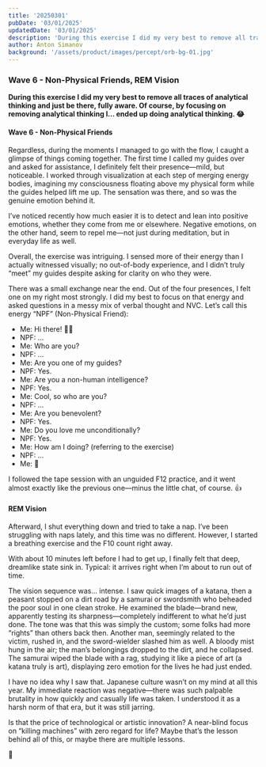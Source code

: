 ```yaml
---
title: '20250301'
pubDate: '03/01/2025'
updatedDate: '03/01/2025'
description: 'During this exercise I did my very best to remove all traces of analytical thinking and just be there, fully aware. Of course, by focusing on removing analytical thinking I… ended up doing analytical thinking. 😂'
author: Anton Simanov
background: '/assets/product/images/percept/orb-bg-01.jpg'
---
```


### Wave 6 - Non-Physical Friends, REM Vision

**During this exercise I did my very best to remove all traces of analytical thinking and just be there, fully aware. Of course, by focusing on removing analytical thinking I… ended up doing analytical thinking. 😂**

#### Wave 6 - Non-Physical Friends 

Regardless, during the moments I managed to go with the flow, I caught a glimpse of things coming together. The first time I called my guides over and asked for assistance, I definitely felt their presence—mild, but noticeable. I worked through visualization at each step of merging energy bodies, imagining my consciousness floating above my physical form while the guides helped lift me up. The sensation was there, and so was the genuine emotion behind it.

I’ve noticed recently how much easier it is to detect and lean into positive emotions, whether they come from me or elsewhere. Negative emotions, on the other hand, seem to repel me—not just during meditation, but in everyday life as well.

Overall, the exercise was intriguing. I sensed more of their energy than I actually witnessed visually; no out-of-body experience, and I didn’t truly “meet” my guides despite asking for clarity on who they were.

There was a small exchange near the end. Out of the four presences, I felt one on my right most strongly. I did my best to focus on that energy and asked questions in a messy mix of verbal thought and NVC. Let’s call this energy “NPF” (Non-Physical Friend):

- Me: Hi there! 👋😀
- NPF: ...
- Me: Who are you? 
- NPF: ...
- Me: Are you one of my guides?
- NPF: Yes.
- Me: Are you a non-human intelligence? 
- NPF: Yes.
- Me: Cool, so who are you?
- NPF: ...
- Me: Are you benevolent? 
- NPF: Yes.
- Me: Do you love me unconditionally? 
- NPF: Yes.
- Me: How am I doing? (referring to the exercise)
- NPF: ...
- Me: 🤣

I followed the tape session with an unguided F12 practice, and it went almost exactly like the previous one—minus the little chat, of course. 👍

#### REM Vision 

Afterward, I shut everything down and tried to take a nap. I’ve been struggling with naps lately, and this time was no different. However, I started a breathing exercise and the F10 count right away.

With about 10 minutes left before I had to get up, I finally felt that deep, dreamlike state sink in. Typical: it arrives right when I’m about to run out of time.

The vision sequence was... intense. I saw quick images of a katana, then a peasant stopped on a dirt road by a samurai or swordsmith who beheaded the poor soul in one clean stroke. He examined the blade—brand new, apparently testing its sharpness—completely indifferent to what he’d just done. The tone was that this was simply the custom; some folks had more “rights” than others back then. Another man, seemingly related to the victim, rushed in, and the sword-wielder slashed him as well. A bloody mist hung in the air; the man’s belongings dropped to the dirt, and he collapsed. The samurai wiped the blade with a rag, studying it like a piece of art (a katana truly is art), displaying zero emotion for the lives he had just ended.

I have no idea why I saw that. Japanese culture wasn’t on my mind at all this year. My immediate reaction was negative—there was such palpable brutality in how quickly and casually life was taken. I understood it as a harsh norm of that era, but it was still jarring.

Is that the price of technological or artistic innovation? A near-blind focus on “killing machines” with zero regard for life? Maybe that’s the lesson behind all of this, or maybe there are multiple lessons.

🥷